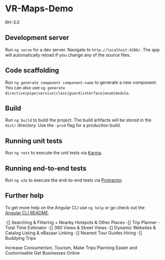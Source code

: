 # VR-Maps-Demo
RH-3.0

## Development server

Run `ng serve` for a dev server. Navigate to `http://localhost:4200/`. The app will automatically reload if you change any of the source files.

## Code scaffolding

Run `ng generate component component-name` to generate a new component. You can also use `ng generate directive|pipe|service|class|guard|interface|enum|module`.

## Build

Run `ng build` to build the project. The build artifacts will be stored in the `dist/` directory. Use the `-prod` flag for a production build.

## Running unit tests

Run `ng test` to execute the unit tests via [Karma](https://karma-runner.github.io).

## Running end-to-end tests

Run `ng e2e` to execute the end-to-end tests via [Protractor](http://www.protractortest.org/).

## Further help

To get more help on the Angular CLI use `ng help` or go check out the [Angular CLI README](https://github.com/angular/angular-cli/blob/master/README.md).

-[] Searching & Filtering + Nearby Hotspots & Other Places
-[] Trip Planner - Total Time Estimator
-[] 360 Views & Street Views
-[] Dynamic Websites & Catalog Listing & eBazaar Linking
-[] Nearest Tour Guides Hiring
-[] Buddying Trips

Increase Consumerism, Tourism,
Make Trips Planning Easier and Customisable
Get Businesses Online

